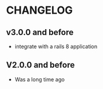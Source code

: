 CHANGELOG
================

v3.0.0 and before
-----------------------
- integrate with a rails 8 application


V2.0.0 and before
----------------------
- Was a long time ago
